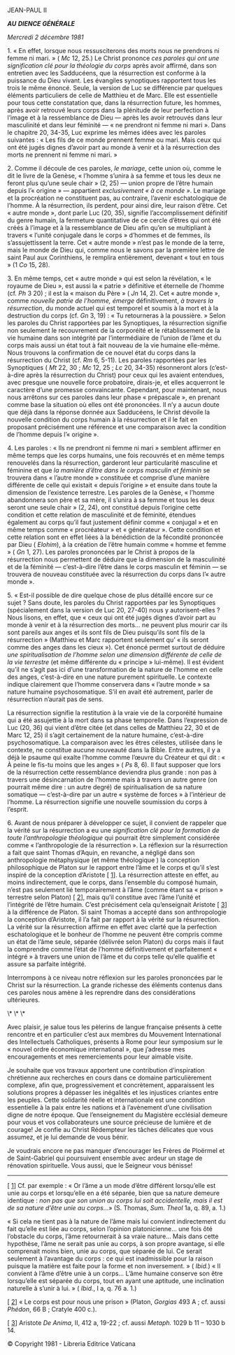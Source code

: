 JEAN-PAUL II

***AU*** ***DIENCE GÉNÉRALE***

*Mercredi 2 décembre 1981*

1\. « En effet, lorsque nous ressusciterons des morts nous ne prendrons ni femme ni mari. » ( *Mc* 12, 25.) Le Christ prononce *ces paroles qui ont une signification clé pour la théologie du corps* après avoir affirmé, dans son entretien avec les Sadducéens, que la résurrection est conforme à la puissance du Dieu vivant. Les évangiles synoptiques rapportent tous les trois le même énoncé. Seule, la version de Luc se différencie par quelques éléments particuliers de celle de Matthieu et de Marc. Elle est essentielle pour tous cette constatation que, dans la résurrection future, les hommes, après avoir retrouvé leurs corps dans la plénitude de leur perfection à l’image et à la ressemblance de Dieu — après les avoir retrouvés dans leur masculinité et dans leur féminité — « ne prendront ni femme ni mari ». Dans le chapitre 20, 34-35, Luc exprime les mêmes idées avec les paroles suivantes : « Les fils de ce monde prennent femme ou mari. Mais ceux qui ont été jugés dignes d’avoir part au monde à venir et à la résurrection des morts ne prennent ni femme ni mari. »

2\. Comme il découle de ces paroles, *le mariage*, cette union où, comme le dit le livre de la Genèse, « l’homme s’unira à sa femme et tous les deux ne feront plus qu’une seule chair » (2, 25) — union propre de l’être humain depuis l’« origine » — appartient *exclusivement « à ce monde »*. Le mariage et la procréation ne constituent pas, au contraire, l’avenir eschatologique de l’homme. À la résurrection, ils perdent, pour ainsi dire, leur raison d’être. Cet « autre monde », dont parle Luc (20, 35), signifie l’accomplissement définitif du genre humain, la fermeture quantitative de ce cercle d’êtres qui ont été créés à l’image et à la ressemblance de Dieu afin qu’en se multipliant à travers « l’unité conjugale dans le corps » d’hommes et de femmes, ils s’assujettissent la terre. Cet « autre monde » n’est pas le monde de la terre, mais le monde de Dieu qui, comme nous le savons par la première lettre de saint Paul aux Corinthiens, le remplira entièrement, devenant « tout en tous » (1 *Co* 15, 28).

3\. En même temps, cet « autre monde » qui est selon la révélation, « le royaume de Dieu », est aussi la « patrie » définitive et éternelle de l’homme (cf. *Ph* 3 20) ; il est la « maison du Père » ( *Jn* 14, 2). Cet « autre monde », comme *nouvelle patrie de l’homme, émerge* définitivement, *à travers la résurrection*, du monde actuel qui est temporel et soumis à la mort et à la destruction du corps (cf. *Gn* 3, 19) : « Tu retourneras à la poussière. » Selon les paroles du Christ rapportées par les Synoptiques, la résurrection signifie non seulement le recouvrement de la corporéité et le rétablissement de la vie humaine dans son intégrité par l’intermédiaire de l’union de l’âme et du corps mais aussi un état tout à fait nouveau de la vie humaine elle-même. Nous trouvons la confirmation de ce nouvel état du corps dans la résurrection du Christ (cf. *Rm* 6, 5-11). Les paroles rapportées par les Synoptiques ( *Mt* 22, 30 ; *Mc* 12, 25 ; *Lc* 20, 34-35) résonneront alors (c’est-à-dire après la résurrection du Christ) pour ceux qui les avaient entendues, avec presque une nouvelle force probatoire, dirais-je, et elles acquerront le caractère d’une promesse convaincante. Cependant, pour maintenant, nous nous arrêtons sur ces paroles dans leur phase « prépascale », en prenant comme base la situation où elles ont été prononcées. Il n’y a aucun doute que déjà dans la réponse donnée aux Sadducéens, le Christ dévoile la nouvelle condition du corps humain à la résurrection et il le fait en proposant précisément une référence et une comparaison avec la condition de l’homme depuis l’« origine ».

4\. Les paroles : « Ils ne prendront ni femme ni mari » semblent affirmer en même temps que les corps humains, une fois recouvrés et en même temps renouvelés dans la résurrection, garderont leur particularité masculine et féminine et que *la manière d’être dans le corps masculin et féminin* se trouvera dans « l’autre monde » constituée et comprise d’une manière différente de celle qui existait « depuis l’origine » et ensuite dans toute la dimension de l’existence terrestre. Les paroles de la Genèse, « l’homme abandonnera son père et sa mère, il s’unira à sa femme et tous les deux seront une seule chair » (2, 24), ont constitué depuis l’origine cette condition et cette relation de masculinité et de féminité, étendues également au corps qu’il faut justement définir comme « conjugal » et en même temps comme « procréateur » et « générateur ». Cette condition et cette relation sont en effet liées à la bénédiction de la fécondité prononcée par Dieu ( *Elohim*), à la création de l’être humain comme « homme et femme » ( *Gn* 1, 27). Les paroles prononcées par le Christ à propos de la résurrection nous permettent de déduire que la dimension de la masculinité et de la féminité — c’est-à-dire l’être dans le corps masculin et féminin — se trouvera de nouveau constituée avec la résurrection du corps dans l’« autre monde ».

5\. « Est-il possible de dire quelque chose de plus détaillé encore sur ce sujet ? Sans doute, les paroles du Christ rapportées par les Synoptiques (spécialement dans la version de Luc 20, 27-40) nous y autorisent-elles ? Nous lisons, en effet, que « ceux qui ont été jugés dignes d’avoir part au monde à venir et à la résurrection des morts… ne peuvent plus mourir car ils sont pareils aux anges et ils sont fils de Dieu puisqu’ils sont fils de la résurrection » (Matthieu et Marc rapportent seulement qu’ « ils seront comme des anges dans les cieux »). Cet énoncé permet surtout de déduire *une spiritualisation de l’homme selon une dimension différente de celle de la vie terrestre* (et même différente du « principe » lui-même). Il est évident qu’il ne s’agit pas ici d’une transformation de la nature de l’homme en celle des anges, c’est-à-dire en une nature purement spirituelle. Le contexte indique clairement que l’homme conservera dans « l’autre monde » sa nature humaine psychosomatique. S’il en avait été autrement, parler de résurrection n’aurait pas de sens.

La résurrection signifie la restitution à la vraie vie de la corporéité humaine qui a été assujettie à la mort dans sa phase temporelle. Dans l’expression de Luc (20, 36) qui vient d’être citée (et dans celles de Matthieu 22, 30 et de Marc 12, 25) il s’agit certainement de la nature humaine, c’est-à-dire psychosomatique. La comparaison avec les êtres célestes, utilisée dans le contexte, ne constitue aucune nouveauté dans la Bible. Entre autres, il y a déjà le psaume qui exalte l’homme comme l’œuvre du Créateur et qui dit : « À peine le fis-tu moins que les anges » ( *Ps* 8, 6). Il faut supposer que lors de la résurrection cette ressemblance deviendra plus grande : non pas à travers une désincarnation de l’homme mais à travers un autre genre (on pourrait même dire : un autre degré) de spiritualisation de sa nature somatique — c’est-à-dire par un autre « système de forces » à l’intérieur de l’homme. La résurrection signifie une nouvelle soumission du corps à l’esprit.

6\. Avant de nous préparer à développer ce sujet, il convient de rappeler que la vérité sur la résurrection a eu une *signification clé pour la formation de toute l’anthropologie théologique* qui pourrait être simplement considérée comme « l’anthropologie de la résurrection ». La réflexion sur la résurrection a fait que saint Thomas d’Aquin, en revanche, a négligé dans son anthropologie métaphysique (et même théologique ) la conception philosophique de Platon sur le rapport entre l’âme et le corps et qu’il s’est inspiré de la conception d’Aristote \[ [1](#_ftn1 "")\]. La résurrection atteste en effet, au moins indirectement, que le corps, dans l’ensemble du composé humain, n’est pas seulement lié temporairement à l’âme (comme étant sa « prison » terrestre selon Platon) \[ [2](#_ftn2 "")\], mais qu’il constitue avec l’âme l’unité et l’intégrité de l’être humain. C’est précisément cela qu’enseignait Aristote \[ [3](#_ftn3 "")\] à la différence de Platon. Si saint Thomas a accepté dans son anthropologie la conception d’Aristote, il l’a fait par rapport à la vérité sur la résurrection. La vérité sur la résurrection affirme en effet avec clarté que la perfection eschatologique et le bonheur de l’homme ne peuvent être compris comme un état de l’âme seule, séparée (délivrée selon Platon) du corps mais il faut la comprendre comme l’état de l’homme définitivement et parfaitement « intégré » à travers une union de l’âme et du corps telle qu’elle qualifie et assure sa parfaite intégrité.

Interrompons à ce niveau notre réflexion sur les paroles prononcées par le Christ sur la résurrection. La grande richesse des éléments contenus dans ces paroles nous amène à les reprendre dans des considérations ultérieures.

\\* \\* \\*

Avec plaisir, je salue tous les pèlerins de langue française présents à cette rencontre et en particulier c’est aux membres du Mouvement International des Intellectuels Catholiques, présents à Rome pour leur symposium sur le « nouvel ordre économique international », que j’adresse mes encouragements et mes remerciements pour leur aimable visite.

Je souhaite que vos travaux apportent une contribution d’inspiration chrétienne aux recherches en cours dans ce domaine particulièrement complexe, afin que, progressivement et concrètement, apparaissent les solutions propres à dépasser les inégalités et les injustices criantes entre les peuples. Cette solidarité réelle et internationale est une condition essentielle à la paix entre les nations et à l’avènement d’une civilisation digne de notre époque. Que l’enseignement du Magistère ecclésial demeure pour vous et vos collaborateurs une source précieuse de lumière et de courage! Je confie au Christ Rédempteur les tâches délicates que vous assumez, et je lui demande de vous bénir.

Je voudrais encore ne pas manquer d’encourager les Frères de Ploërmel et de Saint-Gabriel qui poursuivent ensemble avec ardeur un stage de rénovation spirituelle. Vous aussi, que le Seigneur vous bénisse!

* * *

\[ [1](#_ftnref1 "")\] Cf. par exemple : « Or l’âme a un mode d’être différent lorsqu’elle est unie au corps et lorsqu’elle en a été séparée, bien que sa nature demeure identique : *non pas que son union au corps lui soit accidentelle, mais il est de sa nature d’être unie au corps*…» (S. Thomas, *Sum. Theol* 1a, q. 89, a. 1.)

« Si cela ne tient pas à la nature de l’âme mais lui convient indirectement du fait qu’elle est liée au corps, selon l’opinion platonicienne… une fois ôté l’obstacle du corps, l’âme retournerait à sa vraie nature… Mais dans cette hypothèse, l’âme ne serait pas unie au corps, à son propre avantage, si elle comprenait moins bien, unie au corps, que séparée de lui. Ce serait seulement à l’avantage du corps : ce qui est inadmissible pour la raison puisque la matière est faite pour la forme et non inversement. » ( *Ibid.*) « Il convient à l’âme d’être unie à un corps… L’âme humaine conserve son être lorsqu’elle est séparée du corps, tout en ayant une aptitude, une inclination naturelle à s’unir à lui. » ( *Ibid.*, I a, q. 76 a. 1.)

\[ [2](#_ftnref2 "")\] « Le corps est pour nous une prison » (Platon, *Gorgias* 493 A ; cf. aussi *Phédon*, 66 B ; Cratyle 400 c.).

\[ [3](#_ftnref3 "")\] Aristote *De Anima*, II, 412 a, 19-22 ; cf. aussi *Metaph.* 1029 b 11 – 1030 b 14.

© Copyright 1981 - Libreria Editrice Vaticana